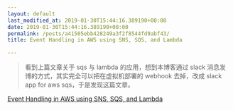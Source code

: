 ```yaml
---
layout: default
last_modified_at: 2019-01-30T15:44:16.389190+00:00
date: 2019-01-30T15:44:16.389190+00:00
permalink: /posts/a41505ebb428249a3f2f8544fd9abf43/
title: Event Handling in AWS using SNS, SQS, and Lambda

---
```


> 看到上篇文章关于 sqs 与 lambda 的应用，想到本博客通过 slack 消息发博的方式，其实完全可以把在虚拟机部署的 webhook 去掉，改成 slack app for aws sqs，于是发现这篇文章。

[Event Handling in AWS using SNS, SQS, and Lambda](https://dev.to/frosnerd/event-handling-in-aws-using-sns-sqs-and-lambda-2ng)

